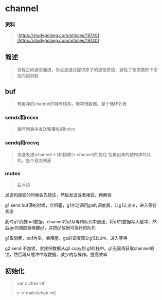 # channel

### 资料

> [https://studygolang.com/articles/19740](https://studygolang.com/articles/19740)

## 简述

> 协程之间通信通道，优点是通过提供原子的通信原语，避免了竞态情形下复杂的锁机制

## buf

> 有缓冲的channel的特有结构，用存储数据。是个循环列表

### sendx和recvx

> 循环列表中发送和接收的Index

### sendq和recvq

> 发送发送\(channel &lt;-\)和接收\(&lt;-channel\)的协程 抽象出来的结构体的队列，是个双向列表

### mutex

> 互斥锁

发送和接受的时候会先锁住，然后发送或者接受。再解锁

g1  send buf满的时候，会阻塞，g1主动调用go的调度器，让g1让出m，进入等待状态

此时g2消费buf数据。channel将g1从等待队列中退出，将g1的数据写入缓冲，然后go的调度器唤醒g1，并把g1放到可执行的队列

g1取消费，buf为空，会阻塞，go的调度器让g1让出m，进入等待

g2 send  不加锁，直接把数据从g2  copy到 g1的栈中。g1无需再获取channel的锁，然后再从缓冲中取数据，减少内存操作。提高效率



## 初始化

> var c chan int
>
> c := make\(chan int\)



